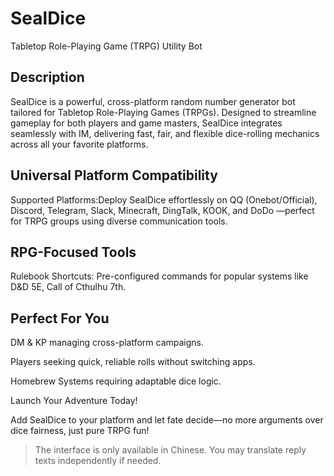 # SealDice

Tabletop Role-Playing Game (TRPG) Utility Bot

## Description​​

​​SealDice​​ is a powerful, cross-platform random number generator bot tailored for Tabletop Role-Playing Games (TRPGs).
Designed to streamline gameplay for both players and game masters, SealDice integrates seamlessly with ​​IM, delivering fast, fair, and flexible dice-rolling mechanics across all your favorite platforms.

## Universal Platform Compatibility​​

Supported Platforms​​:Deploy SealDice effortlessly on QQ (Onebot/Official), Discord, Telegram, Slack, Minecraft, DingTalk, KOOK, and DoDo —perfect for TRPG groups using diverse communication tools.

## RPG-Focused Tools​​

​​Rulebook Shortcuts​​: Pre-configured commands for popular systems like D&D 5E, Call of Cthulhu 7th.

## Perfect For​​ You

DM & KP​​ managing cross-platform campaigns.

​​Players​​ seeking quick, reliable rolls without switching apps.

​​Homebrew Systems​​ requiring adaptable dice logic.

​​Launch Your Adventure Today!​​

Add ​​SealDice​​ to your platform and let fate decide—no more arguments over dice fairness, just pure TRPG fun! 

> The interface is only available in Chinese. You may translate reply texts independently if needed.
